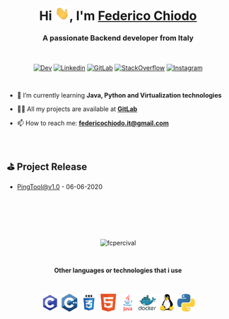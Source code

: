 <!--### Hi there 👋-->

<!--
**FCPercival/FCPercival** is a ✨ _special_ ✨ repository because its `README.md` (this file) appears on your GitHub profile.

Here are some ideas to get you started:

- 🔭 I’m currently working on ...
- 🌱 I’m currently learning ...
- 👯 I’m looking to collaborate on ...
- 🤔 I’m looking for help with ...
- 💬 Ask me about ...
- 📫 How to reach me: ...
- 😄 Pronouns: ...
- ⚡ Fun fact: ...
-->




<h1 align="center">Hi <img src="https://github.com/FCPercival/blackcater/raw/master/images/Hi.gif" height="32" />, I'm <a href="#" target="_blank">Federico Chiodo</a> </h1>
<h3 align="center">A passionate Backend developer from Italy</h3>



<br>
<p align="center">
<a href="https://dev.to/fcpercival" target="blank"><img align="center" src="https://cdn.jsdelivr.net/npm/simple-icons@3.0.1/icons/dev-dot-to.svg" alt="Dev" height="30" width="30" /></a>
<a href="https://linkedin.com/in/federico-vittorio-chiodo-80b20917b" target="blank"><img align="center" src="https://cdn.jsdelivr.net/npm/simple-icons@3.0.1/icons/linkedin.svg" alt="Linkedin" height="30" width="30" /></a>
<a href="https://git.cagnolini.tk/FCPercival" target="blank"><img align="center" src="https://cdn.jsdelivr.net/npm/simple-icons@3.0.1/icons/gitlab.svg" alt="GitLab" height="30" width="30" /></a>
<a href="https://stackoverflow.com/users/11725655" target="blank"><img align="center" src="https://cdn.jsdelivr.net/npm/simple-icons@3.0.1/icons/stackoverflow.svg" alt="StackOverflow" height="30" width="30" /></a>
<a href="https://instagram.com/federicochiodovittorio" target="blank"><img align="center" src="https://cdn.jsdelivr.net/npm/simple-icons@3.0.1/icons/instagram.svg" alt="Instagram" height="30" width="30" /></a>
</p>

<br>

<!-- - 🔭 I’m currently working on **Secret! :D** -->

- 🌱 I’m currently learning **Java, Python and Virtualization technologies**

- 👨‍💻 All my projects are available at [**GitLab**](https://git.cagnolini.tk/users/FCPercival/projects)

- 📫 How to reach me: **federicochiodo.it@gmail.com**
<br>

<!-- github_plugin_start -->

## ⛳️ Project Release

- <a href='https://github.com/FCPercival/PingTool/releases' target='_blank'>PingTool@v1.0</a> - 06-06-2020

<!-- github_plugin_end -->





<br>
<!--<p align="center">&nbsp;<img align="center" src="https://github-readme-stats.vercel.app/api?username=fcpercival&show_icons=true" alt="fcpercival" /></p> -->
</br>

<!-- github_plugin_start -->
## 
<br>
<p align="center"><img align="center" src="https://github-readme-stats.vercel.app/api/top-langs/?username=fcpercival&layout=compact" alt="fcpercival" /></p>
</br>
<p align="center"><b>Other languages or technologies that i use </b></p>
<br>
<p align="center"><img src="https://raw.githubusercontent.com/FCPercival/FCPercival/master/icons/c-programming.png" alt="c" width="40" height="40"/> <img src="https://raw.githubusercontent.com/FCPercival/FCPercival/master/icons/c.png" alt="c++" width="40" height="40"/> <img src="https://raw.githubusercontent.com/FCPercival/FCPercival/master/icons/css.png" alt="css3" width="40" height="40"/> <img src="https://raw.githubusercontent.com/FCPercival/FCPercival/master/icons/html.png" alt="html5" width="40" height="40"/> <img src="https://raw.githubusercontent.com/FCPercival/FCPercival/master/icons/java.png" alt="java" width="40" height="40"/> <!--<img src="https://raw.githubusercontent.com/FCPercival/FCPercival/master/icons/kube.png" alt="kubernetes" width="40" height="40"/> --><img
src="https://raw.githubusercontent.com/FCPercival/FCPercival/master/icons/docker.png" alt="docker" width="40" height="40"/> <img src="https://raw.githubusercontent.com/FCPercival/FCPercival/master/icons/linux.png" alt="linux" width="40" height="40"/> <img src="https://raw.githubusercontent.com/FCPercival/FCPercival/master/icons/python.png" alt="python" width="40" height="40"/></p>

<!-- github_plugin_end -->




